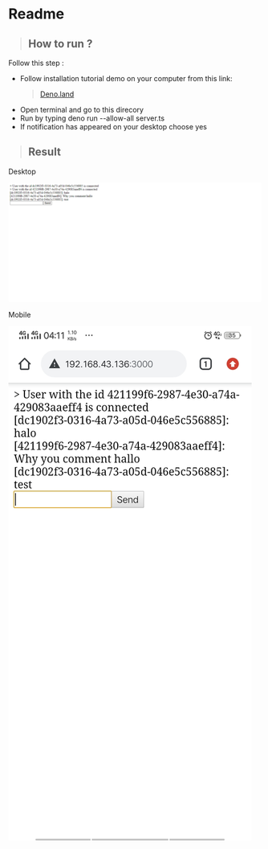 # Readme
> ## How to run ?

Follow this step :
- Follow installation tutorial demo on your computer from this link:
    > [Deno.land](https://deno.land/)
- Open terminal and go to this direcory
- Run by typing deno run --allow-all server.ts
- If notification has appeared on your desktop choose yes

> ## Result
Desktop

![Result on desktop](/img/desktop.png)

Mobile

![Result on mobile](/img/mobile.jpeg)